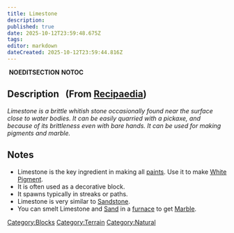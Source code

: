 ```yaml
---
title: Limestone
description: 
published: true
date: 2025-10-12T23:59:48.675Z
tags: 
editor: markdown
dateCreated: 2025-10-12T23:59:44.816Z
---
```


 __NOEDITSECTION__ __NOTOC__

## Description   (From [Recipaedia](Recipaedia "wikilink"))

*Limestone is a brittle whitish stone occasionally found near the
surface close to water bodies. It can be easily quarried with a pickaxe,
and because of its brittleness even with bare hands. It can be used for
making pigments and marble.*

## Notes

  - Limestone is the key ingredient in making all
    [paints](Painting "wikilink"). Use it to make [White
    Pigment](White_Pigment "wikilink").
  - It is often used as a decorative block.
  - It spawns typically in streaks or paths.
  - Limestone is very similar to [Sandstone](Sandstone "wikilink").
  - You can smelt Limestone and [Sand](Sand "wikilink") in a
    [furnace](furnace "wikilink") to get [Marble](Marble "wikilink").

[Category:Blocks](Category:Blocks "wikilink")
[Category:Terrain](Category:Terrain "wikilink")
[Category:Natural](Category:Natural "wikilink")